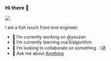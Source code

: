### Hi there 👋 

![](https://visitor-badge.glitch.me/badge?page_id=maczyt.maczyt)

I am a fish touch front end engineer. 

- 🔭 I’m currently working on @youzan
- 🌱 I’m currently learning vue3/algorithm
- 👯 I’m looking to collaborate on something （逃
- 💬 Ask me about [Anything](https://github.com/maczyt/maczyt/issues)

<!--
**maczyt/maczyt** is a ✨ _special_ ✨ repository because its `README.md` (this file) appears on your GitHub profile.

Here are some ideas to get you started:

- 🔭 I’m currently working on ...
- 🌱 I’m currently learning ...
- 👯 I’m looking to collaborate on ...
- 🤔 I’m looking for help with ...
- 💬 Ask me about ...
- 📫 How to reach me: ...
- 😄 Pronouns: ...
- ⚡ Fun fact: ...
-->
